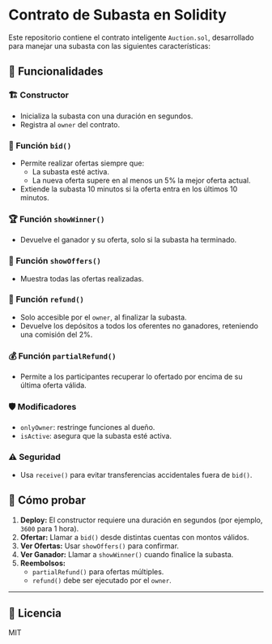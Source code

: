 
# Contrato de Subasta en Solidity

Este repositorio contiene el contrato inteligente `Auction.sol`, desarrollado para manejar una subasta con las siguientes características:

## 🧩 Funcionalidades

### 🏗 Constructor
- Inicializa la subasta con una duración en segundos.
- Registra al `owner` del contrato.

### 🔨 Función `bid()`
- Permite realizar ofertas siempre que:
  - La subasta esté activa.
  - La nueva oferta supere en al menos un 5% la mejor oferta actual.
- Extiende la subasta 10 minutos si la oferta entra en los últimos 10 minutos.

### 🏆 Función `showWinner()`
- Devuelve el ganador y su oferta, solo si la subasta ha terminado.

### 📄 Función `showOffers()`
- Muestra todas las ofertas realizadas.

### 💸 Función `refund()`
- Solo accesible por el `owner`, al finalizar la subasta.
- Devuelve los depósitos a todos los oferentes no ganadores, reteniendo una comisión del 2%.

### 💰 Función `partialRefund()`
- Permite a los participantes recuperar lo ofertado por encima de su última oferta válida.

### 🛡 Modificadores
- `onlyOwner`: restringe funciones al dueño.
- `isActive`: asegura que la subasta esté activa.

### ⚠ Seguridad
- Usa `receive()` para evitar transferencias accidentales fuera de `bid()`.

## 🧪 Cómo probar

1. **Deploy:** El constructor requiere una duración en segundos (por ejemplo, `3600` para 1 hora).
2. **Ofertar:** Llamar a `bid()` desde distintas cuentas con montos válidos.
3. **Ver Ofertas:** Usar `showOffers()` para confirmar.
4. **Ver Ganador:** Llamar a `showWinner()` cuando finalice la subasta.
5. **Reembolsos:** 
   - `partialRefund()` para ofertas múltiples.
   - `refund()` debe ser ejecutado por el `owner`.


---

## 📄 Licencia
MIT
